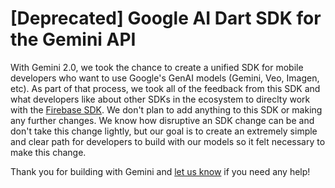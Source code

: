 # [Deprecated] Google AI Dart SDK for the Gemini API

With Gemini 2.0, we took the chance to create a unified SDK for mobile developers who want to use Google's GenAI models (Gemini, Veo, Imagen, etc). As part of that process, we took all of the feedback from this SDK and what developers like about other SDKs in the ecosystem to direclty work with the [Firebase SDK](https://firebase.google.com/docs/vertex-ai). We don't plan to add anything to this SDK or making any further changes. We know how disruptive an SDK change can be and don't take this change lightly, but our goal is to create an extremely simple and clear path for developers to build with our models so it felt necessary to make this change.

Thank you for building with Gemini and [let us know](https://discuss.ai.google.dev/c/gemini-api/4) if you need any help!
